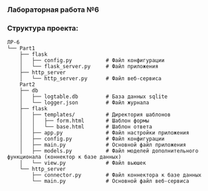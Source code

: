 ### Лабораторная работа №6
### Структура проекта:
    ЛР-6
    └── Part1
        ├── flask
        │   ├── config.py           # Файл конфигурации
        │	└── flask_server.py     # Файл приложения
        ├── http_server
        │   └── http_server.py      # Файл веб-сервиса
        Part2
        ├── db
        │   ├── logtable.db         # База данных sqlite
        │   └── logger.json         # Файл журнала
        ├── flask
        │   ├── templates/          # Директория шаблонов
        │   │   ├── form.html       # Шаблон формы
        │   │   └── base.html       # Шаблон ответа
        │   ├── app.py              # Файл настройки приложения
        │   ├── config.py           # Файл конфигурации
        │	├── main.py             # Основной файл приложения
        │	├── models.py           # Файл моделей дополнительного функционала (коннектор к базе данных)
        │	└── view.py             # Файл вьюшек
        └── http_server
            ├── connector.py        # Файл коннектора к базе данных
            └── main.py             # Основной файл веб-сервиса
